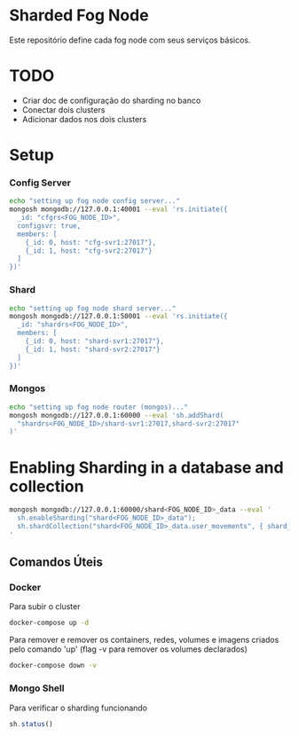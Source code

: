 # Sharded Fog Node

Este repositório define cada fog node com seus serviços básicos.

# TODO
- Criar doc de configuração do sharding no banco
- Conectar dois clusters
- Adicionar dados nos dois clusters

# Setup

### Config Server
```sh
echo "setting up fog node config server..."
mongosh mongodb://127.0.0.1:40001 --eval 'rs.initiate({
  _id: "cfgrs<FOG_NODE_ID>", 
  configsvr: true, 
  members: [
    {_id: 0, host: "cfg-svr1:27017"}, 
    {_id: 1, host: "cfg-svr2:27017"}
  ]
})'
```
### Shard
```sh
echo "setting up fog node shard server..."
mongosh mongodb://127.0.0.1:50001 --eval 'rs.initiate({
  _id: "shardrs<FOG_NODE_ID>", 
  members: [
    {_id: 0, host: "shard-svr1:27017"}, 
    {_id: 1, host: "shard-svr2:27017"}
  ]
})'
```

### Mongos
```sh
echo "setting up fog node router (mongos)..."
mongosh mongodb://127.0.0.1:60000 --eval 'sh.addShard(
  "shardrs<FOG_NODE_ID>/shard-svr1:27017,shard-svr2:27017"
)'
```

# Enabling Sharding in a database and collection
```sh
mongosh mongodb://127.0.0.1:60000/shard<FOG_NODE_ID>_data --eval '
  sh.enableSharding("shard<FOG_NODE_ID>_data");
  sh.shardCollection("shard<FOG_NODE_ID>_data.user_movements", { shard_server: 1 });
'
```

## Comandos Úteis

### Docker
Para subir o cluster
```sh
docker-compose up -d
```

Para remover e remover os containers, redes, volumes e imagens criados pelo comando 'up' (flag -v para remover os volumes declarados)
```sh
docker-compose down -v
```

### Mongo Shell
Para verificar o sharding funcionando
```js
sh.status()
```


